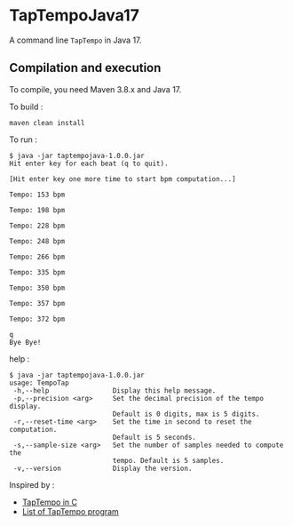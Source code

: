 # TapTempoJava17

A command line ```TapTempo``` in Java 17.

## Compilation and execution

To compile, you need Maven 3.8.x and Java 17.

To build :
```shell
maven clean install
```

To run :
```shell
$ java -jar taptempojava-1.0.0.jar
Hit enter key for each beat (q to quit).

[Hit enter key one more time to start bpm computation...]

Tempo: 153 bpm

Tempo: 198 bpm

Tempo: 228 bpm

Tempo: 248 bpm

Tempo: 266 bpm

Tempo: 335 bpm

Tempo: 350 bpm

Tempo: 357 bpm

Tempo: 372 bpm

q
Bye Bye!

```

help :
```shell
$ java -jar taptempojava-1.0.0.jar
usage: TempoTap
 -h,--help                Display this help message.
 -p,--precision <arg>     Set the decimal precision of the tempo display.
                          Default is 0 digits, max is 5 digits.
 -r,--reset-time <arg>    Set the time in second to reset the computation.
                          Default is 5 seconds.
 -s,--sample-size <arg>   Set the number of samples needed to compute the
                          tempo. Default is 5 samples.
 -v,--version             Display the version.

```

Inspired by :
* [TapTempo in C](https://linuxfr.org/users/mzf/journaux/un-tap-tempo-en-ligne-de-commande)
* [List of TapTempo program](https://linuxfr.org/tags/taptempo/public)


